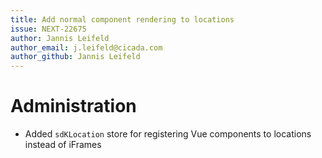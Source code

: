```yaml
---
title: Add normal component rendering to locations
issue: NEXT-22675
author: Jannis Leifeld
author_email: j.leifeld@cicada.com
author_github: Jannis Leifeld
---
```

# Administration
* Added `sdKLocation` store for registering Vue components to locations instead of iFrames 
